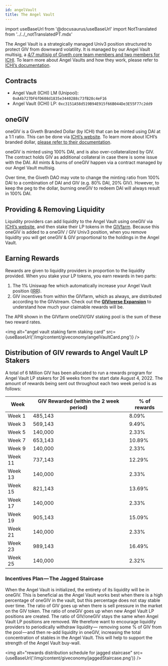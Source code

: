 ```yaml
---
id: angelVault
title: The Angel Vault
---
```

import useBaseUrl from '@docusaurus/useBaseUrl'
import NotTranslated from '../../_notTranslatedPT.mdx'

<NotTranslated />

The Angel Vault is a strategically managed Univ3 position structured to protect GIV from downward volatility. It is managed by our Angel Vault multisig, a [4/7 multisig of Giveth core team members and two members for ICHI](https://gnosis-safe.io/app/eth:0x2B0ee142dCFE7C2dD150cDbd7B6832F6e9977f51/home). To learn more about Angel Vaults and how they work, please refer to [ICHI’s documentation](https://docs.ichi.org/ichi-docs-v3/ichi-vaults/angel-vaults).
## Contracts
- Angel Vault (ICHI) LM (Unipool): `0xA4b727DF6fD608d1835e3440288c73fB28c4eF16`
- Angel Vault (ICHI) LP: `0xc3151A58d519B94E915f66B044De3E55F77c2dd9`

## oneGIV
oneGIV is a Giveth Branded Dollar (by ICHI) that can be minted using DAI at a 1:1 ratio. This can be done via [ICHI’s website](https://app.ichi.org/vault?poolId=20009&back=vault). To learn more about ICHI’s branded dollar, [please refer to their documentation](https://docs.ichi.org/ichi-docs-v3/branded-dollars/overview).

oneGIV is minted using 100% DAI, and is also over-collateralized by GIV. The contract holds GIV as additional collateral in case there is some issue with the DAI. All mints & burns of oneGIV happen via a contract managed by our Angel Vault multisig.

Over time, the Giveth DAO may vote to change the minting ratio from 100% DAI to a combination of DAI and GIV (e.g. 80% DAI, 20% GIV). However, to keep the peg to the dollar, burning oneGIV to redeem DAI will always result in 100% DAI.

## Providing & Removing Liquidity
Liquidity providers can add liquidity to the Angel Vault using oneGIV via [ICHI’s website](https://app.ichi.org/vault?poolId=20009&back=vault), and then stake their LP tokens in the [GIVfarm](https://giveth.io/givfarm). Because this oneGIV is added to a oneGIV / GIV Univ3 position, when you remove liquidity you will get oneGIV & GIV proportional to the holdings in the Angel Vault.

## Earning Rewards
Rewards are given to liquidity providers in proportion to the liquidity provided. When you stake your LP tokens, you earn rewards in two parts:
1. The 1% Uniswap fee which automatically increase your Angel Vault position ([IRR](https://docs.ichi.org/ichi-docs-v3/resources/faqs#what-does-the-irr-metric-on-the-angel-vault-page-represent)).
2. GIV incentives from within the GIVfarm, which as always, are distributed according to the GIVstream. Check out the [**GIViverse Expansion**](https://giveth.io/givstream) to understand how much your claimable rewards will be.

The APR shown in the GIVfarm oneGIV/GIV staking pool is the sum of these two reward rates.

<img alt="angel vault staking farm staking card" src={useBaseUrl('/img/content/giveconomy/angelVaultCard.png')} />

## Distribution of GIV rewards to Angel Vault LP Stakers
A total of 6 Million GIV has been allocated to run a rewards program for Angel Vault LP stakers for 26 weeks from the start date August 4, 2022. The amount of rewards being sent out throughout each two week period is as follows:

| Week    | GIV Rewarded (within the 2 week period) | % of rewards |
| ------- | --------------------------------------- | ------------ |
| Week 1  | 485,143                                 | 8.09%        |
| Week 3  | 569,143                                 | 9.49%        |
| Week 5  | 140,000                                 | 2.33%        |
| Week 7  | 653,143                                 | 10.89%       |
| Week 9  | 140,000                                 | 2.33%        |
| Week 11 | 737,143                                 | 12.29%       |
| Week 13 | 140,000                                 | 2.33%        |
| Week 15 | 821,143                                 | 13.69%       |
| Week 17 | 140,000                                 | 2.33%        |
| Week 19 | 905,143                                 | 15.09%       |
| Week 21 | 140,000                                 | 2.33%        |
| Week 23 | 989,143                                 | 16.49%       |
| Week 25 | 140,000                                 | 2.32%        |

### Incentives Plan — The Jagged Staircase
When the Angel Vault is initialized, the entirety of its liquidity will be in oneGIV. This is beneficial as the Angel Vault works best when there is a high percentage of oneGIV in the vault, but this percentage does not stay stable over time.
The ratio of GIV goes up when there is sell pressure in the market on the GIV token.
The ratio of oneGIV goes up when new Angel Vault LP positions are created.
The ratio of GIV/oneGIV stays the same when Angel Vault LP positions are removed.
We therefore want to encourage liquidity providers to periodically withdraw liquidity —  removing some % of GIV from the pool — and then re-add liquidity in oneGIV, increasing the total concentration of stables in the Angel Vault. This will help to support the strength of the Angel Vault buy-wall.

<img alt="rewards distribution schedule for jagged staircase" src={useBaseUrl('/img/content/giveconomy/jaggedStaircase.png')} />
